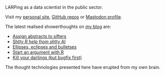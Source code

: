 LARPing as a data scientist in the public sector.

Visit my [personal site](https://www.matt-dray.com/), [GitHub repos](https://github.com/matt-dray?tab=repositories) or [Mastodon profile](https://fosstodon.org/@mattdray).

The latest realised showerthoughts on [my blog](https://www.rostrum.blog/) are:

<!-- BLOG-POST-LIST:START -->
- [Assign abstracts to sifters](https://www.rostrum.blog/posts/2024-03-26-assign-abstracts/index.html)
- [Sh*tty R help from sh*tty AI](https://www.rostrum.blog/posts/2024-03-15-ai-garbage/index.html)
- [Ellipses, eclipses and bulletses](https://www.rostrum.blog/posts/2024-03-12-eclipse/index.html)
- [Start an argument with R](https://www.rostrum.blog/posts/2024-02-03-base-args/index.html)
- [Kill your darlings &lpar;but bugfix first&rpar;](https://www.rostrum.blog/posts/2024-01-27-a11ytables-0.3/index.html)
<!-- BLOG-POST-LIST:END -->

The thought technologies presented here have erupted from my own brain.
